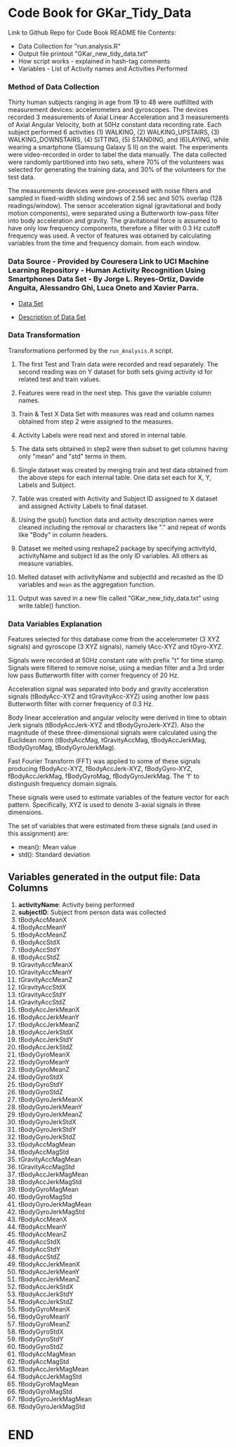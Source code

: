 Code Book for GKar_Tidy_Data
========================================================

Link to Github Repo for Code Book README file
Contents:
- Data Collection for "run.analysis.R"
- Output file printout "GKar_new_tidy_data.txt"
- How script works - explained in hash-tag comments
- Variables - List of Activity names and Activities Performed

### Method of Data Collection

Thirty human subjects ranging in age from 19 to 48 were outfillted with measurement devices: accelerometers and gyroscopes. The devices recorded 3 measurements of Axial Linear Acceleration and 3 measurements of Axial Angular Velocity, both at 50Hz constant data recording rate. Each subject performed 6 activities (1) WALKING, (2) WALKING_UPSTAIRS, (3) WALKING_DOWNSTAIRS, (4) SITTING, (5) STANDING, and (6)LAYING, while wearing a smartphone (Samsung Galaxy S II) on the waist. The experiments were video-recorded in order to label the data manually. The data collected were randomly partitioned into two sets, where 70% of the volunteers was selected for generating the training data, and 30% of the volunteers for the test data. 

The measurements devices were pre-processed with noise filters and  sampled in fixed-width sliding windows of 2.56 sec and 50% overlap (128 readings/window). The sensor acceleration signal (gravitational and body motion components), were separated using a Butterworth low-pass filter into body acceleration and gravity. The gravitational force is assumed to have only low frequency components, therefore a filter with 0.3 Hz cutoff frequency was used. A vector of features was obtained by calculating variables from the time and frequency domain. from each window. 


### Data Source - Provided by Couresera Link to UCI Machine Learning Repository - Human Activity Recognition Using Smartphones Data Set - By Jorge L. Reyes-Ortiz, Davide Anguita, Alessandro Ghi, Luca Oneto and Xavier Parra.

- [Data Set](https://d396qusza40orc.cloudfront.net/getdata%2Fprojectfiles%2FUCI%20HAR%20Dataset.zip) 

- [Description of Data Set](http://archive.ics.uci.edu/ml/datasets/Human+Activity+Recognition+Using+Smartphones)


### Data Transformation

Transformations performed by the `run_Analysis.R` script.

1. The first Test and Train data were recorded and read separately. The second reading was on Y dataset for both sets giving activity id for related test and train values.

2. Features were read in the next step. This gave the variable column names.

3. Train & Test X Data Set with measures was read and column names obtained from step 2 were assigned to the measures.

4. Activity Labels were read next and stored in internal table.

5. The data sets obtained in step2 were then subset to get columns having only "mean" and "std" terms in them. 

6. Single dataset was created by merging train and test data obtained from the above steps for each internal table. One data set each for X, Y, Labels and Subject.

7. Table was created with Activity and Subject ID assigned to X dataset and assigned Activity Labels to final dataset.

8. Using the gsub() function data and activity description names were cleaned including the removal or characters like "." and repeat of words like "Body" in column headers. 

9. Dataset we melted using reshape2 package by specifying activityId, activityName and subject Id as the only ID variables. All others as measure variables.

10. Melted dataset with activityName and subjectId and recasted as the  ID variables and `mean` as the aggregation function.

11. Output was saved in a new file called "GKar_new_tidy_data.txt" using write.table() function.

### Data Variables Explanation

Features selected for this database come from the accelerometer (3 XYZ signals) and gyroscope (3 XYZ signals), namely tAcc-XYZ and tGyro-XYZ. 

Signals were recorded at 50Hz constant rate with prefix "t" for time stamp. Signals were filtered to remove noise, using a median filter and a 3rd order low pass Butterworth filter with corner frequency of 20 Hz. 

Acceleration signal was separated into body and gravity acceleration signals (tBodyAcc-XYZ and tGravityAcc-XYZ) using another low pass Butterworth filter with corner frequency of 0.3 Hz. 

Body linear acceleration and angular velocity were derived in time to obtain Jerk signals (tBodyAccJerk-XYZ and tBodyGyroJerk-XYZ). Also the magnitude of these three-dimensional signals were calculated using the Euclidean norm (tBodyAccMag, tGravityAccMag, tBodyAccJerkMag, tBodyGyroMag, tBodyGyroJerkMag). 

Fast Fourier Transform (FFT) was applied to some of these signals producing fBodyAcc-XYZ, fBodyAccJerk-XYZ, fBodyGyro-XYZ, fBodyAccJerkMag, fBodyGyroMag, fBodyGyroJerkMag. The 'f' to distinguish frequency domain signals. 

These signals were used to estimate variables of the feature vector for each pattern. Specifically, XYZ is used to denote 3-axial signals in three dimensions.

The set of variables that were estimated from these signals (and used in this assignment) are:
- mean(): Mean value
- std(): Standard deviation

## Variables generated in the output file: Data Columns

1. **activityName**: Activity being performed
2. **subjectID**: Subject from person data was collected
3. tBodyAccMeanX
4. tBodyAccMeanY
5. tBodyAccMeanZ
6. tBodyAccStdX
7. tBodyAccStdY
8. tBodyAccStdZ
9. tGravityAccMeanX
10. tGravityAccMeanY
11. tGravityAccMeanZ
12. tGravityAccStdX
13. tGravityAccStdY
14. tGravityAccStdZ
15. tBodyAccJerkMeanX
16. tBodyAccJerkMeanY
17. tBodyAccJerkMeanZ
18. tBodyAccJerkStdX
19. tBodyAccJerkStdY
20. tBodyAccJerkStdZ
21. tBodyGyroMeanX
22. tBodyGyroMeanY
23. tBodyGyroMeanZ
24. tBodyGyroStdX
25. tBodyGyroStdY
26. tBodyGyroStdZ
27. tBodyGyroJerkMeanX
28. tBodyGyroJerkMeanY
29. tBodyGyroJerkMeanZ
30. tBodyGyroJerkStdX
31. tBodyGyroJerkStdY
32. tBodyGyroJerkStdZ
33. tBodyAccMagMean
34. tBodyAccMagStd
35. tGravityAccMagMean
36. tGravityAccMagStd
37. tBodyAccJerkMagMean
38. tBodyAccJerkMagStd
39. tBodyGyroMagMean
40. tBodyGyroMagStd
41. tBodyGyroJerkMagMean
42. tBodyGyroJerkMagStd
43. fBodyAccMeanX
44. fBodyAccMeanY
45. fBodyAccMeanZ
46. fBodyAccStdX
47. fBodyAccStdY
48. fBodyAccStdZ
49. fBodyAccJerkMeanX
50. fBodyAccJerkMeanY
51. fBodyAccJerkMeanZ
52. fBodyAccJerkStdX
53. fBodyAccJerkStdY
54. fBodyAccJerkStdZ
55. fBodyGyroMeanX
56. fBodyGyroMeanY
57. fBodyGyroMeanZ
58. fBodyGyroStdX
59. fBodyGyroStdY
60. fBodyGyroStdZ
61. fBodyAccMagMean
62. fBodyAccMagStd
63. fBodyAccJerkMagMean
64. fBodyAccJerkMagStd
65. fBodyGyroMagMean
66. fBodyGyroMagStd
67. fBodyGyroJerkMagMean
68. fBodyGyroJerkMagStd

END
========================================================

